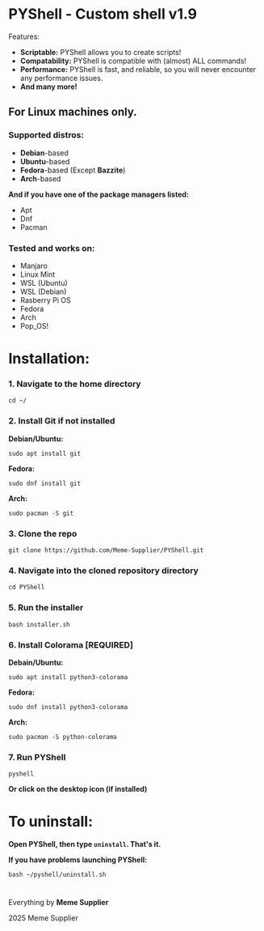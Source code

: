 # PYShell - Custom shell v1.9

Features:

- **Scriptable:** PYShell allows you to create scripts!
- **Compatability:** PYShell is compatible with (almost) ALL commands!
- **Performance:** PYShell is fast, and reliable, so you will never encounter any performance issues.
- **And many more!**

## For **Linux** machines only.
### Supported distros:
- **Debian**-based
- **Ubuntu**-based
- **Fedora**-based (Except **Bazzite**)
- **Arch**-based

**And if you have one of the package managers listed:**
- Apt
- Dnf
- Pacman

### Tested and works on:
- Manjaro
- Linux Mint
- WSL (Ubuntu)
- WSL (Debian)
- Rasberry Pi OS
- Fedora
- Arch
- Pop_OS!

#
# Installation:

### 1. Navigate to the home directory
`cd ~/`

### 2. Install Git if not installed

**Debian/Ubuntu:**

`sudo apt install git`

**Fedora:**

`sudo dnf install git`

**Arch:**

`sudo pacman -S git`

### 3. Clone the repo
`git clone https://github.com/Meme-Supplier/PYShell.git`

### 4. Navigate into the cloned repository directory
`cd PYShell`

### 5. Run the installer
`bash installer.sh`

### 6. Install Colorama [REQUIRED]

**Debain/Ubuntu:**

`sudo apt install python3-colorama`

**Fedora:**

`sudo dnf install python3-colorama`

**Arch:**

`sudo pacman -S python-colorama`

### 7. Run PYShell
`pyshell`

**Or click on the desktop icon (if installed)**

#
# To uninstall:
**Open PYShell, then type `uninstall`. That's it.**

**If you have problems launching PYShell:**

`bash ~/pyshell/uninstall.sh`

#
Everything by **Meme Supplier**

2025 Meme Supplier
